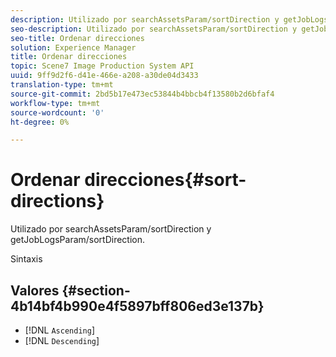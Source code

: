 ```yaml
---
description: Utilizado por searchAssetsParam/sortDirection y getJobLogsParam/sortDirection.
seo-description: Utilizado por searchAssetsParam/sortDirection y getJobLogsParam/sortDirection.
seo-title: Ordenar direcciones
solution: Experience Manager
title: Ordenar direcciones
topic: Scene7 Image Production System API
uuid: 9ff9d2f6-d41e-466e-a208-a30de04d3433
translation-type: tm+mt
source-git-commit: 2bd5b17e473ec53844b4bbcb4f13580b2d6bfaf4
workflow-type: tm+mt
source-wordcount: '0'
ht-degree: 0%

---
```



# Ordenar direcciones{#sort-directions}

Utilizado por searchAssetsParam/sortDirection y getJobLogsParam/sortDirection.

Sintaxis

## Valores {#section-4b14bf4b990e4f5897bff806ed3e137b}

* [!DNL `Ascending`]
* [!DNL `Descending`]

